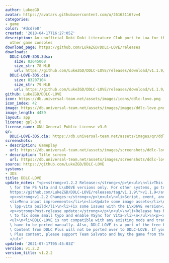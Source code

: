 ```yaml
---
author: LukeeGD
avatar: https://avatars.githubusercontent.com/u/26163116?v=4
categories:
- game
color: '#dcd7e8'
created: '2018-04-17T16:27:05Z'
description: An unofficial Doki Doki Literature Club port to Lua for the PS Vita and
  other game consoles
download_page: https://github.com/LukeZGD/DDLC-LOVE/releases
downloads:
  DDLC-LOVE-3DS.3dsx:
    size: 82645068
    size_str: 78 MiB
    url: https://github.com/LukeZGD/DDLC-LOVE/releases/download/v1.1.9/DDLC-LOVE-3DS.3dsx
  DDLC-LOVE-3DS.cia:
    size: 83207104
    size_str: 79 MiB
    url: https://github.com/LukeZGD/DDLC-LOVE/releases/download/v1.1.9/DDLC-LOVE-3DS.cia
github: LukeZGD/DDLC-LOVE
icon: https://db.universal-team.net/assets/images/icons/ddlc-love.png
icon_index: 42
image: https://db.universal-team.net/assets/images/images/ddlc-love.png
image_length: 4459
layout: app
license: gpl-3.0
license_name: GNU General Public License v3.0
qr:
  DDLC-LOVE-3DS.cia: https://db.universal-team.net/assets/images/qr/ddlc-love-3ds-cia.png
screenshots:
- description: Gameplay
  url: https://db.universal-team.net/assets/images/screenshots/ddlc-love/gameplay.png
- description: Title screen
  url: https://db.universal-team.net/assets/images/screenshots/ddlc-love/title-screen.png
source: https://github.com/LukeZGD/DDLC-LOVE
systems:
- 3DS
title: DDLC-LOVE
update_notes: "<p><strong>v1.2.2 Release:</strong></p>\n<ul>\n<li>This release is\
  \ for the PS Vita and L\xD6VE versions only. For other systems, go to <a href=\"\
  https://github.com/LukeZGD/DDLC-LOVE/releases/tag/v1.1.9\">v1.1.9</a></li>\n</ul>\n\
  <p><strong>v1.2.2 Changes:</strong></p>\n<ul>\n<li>Script, event, and other fixes</li>\n\
  <li>Menu input improvements</li>\n<li>Update some image assets</li>\n<li>Update\
  \ lpp-vita build</li>\n<li>Fix some issues with the L\xD6VE version</li>\n</ul>\n\
  <p><strong>Post-release update:</strong></p>\n<ul>\n<li>Release has been updated\
  \ to fix some small typo and enable VSync for Vita</li>\n</ul>\n<p><strong>Note:</strong></p>\n\
  <ul>\n<li>DDLC-LOVE is not compatible with any existing mods and translations, they\
  \ have to be ported manually. Also, DDLC-LOVE is a port of the free base game only.\
  \ Content from DDLC Plus will not be ported over to DDLC-LOVE. If you want DDLC\
  \ Plus content, please support Team Salvato and buy the game from the official platforms</li>\n\
  </ul>"
updated: '2021-07-17T05:45:03Z'
version: v1.2.2
version_title: v1.2.2
---
```

